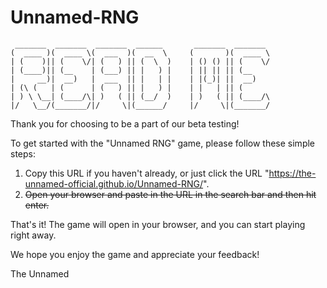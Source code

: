 # Unnamed-RNG


```text
 _______  _______  _______  ______       _______  _______ 
(  ____ )(  ____ \(  ___  )(  __  \     (       )(  ____ \
| (    )|| (    \/| (   ) || (  \  )    | () () || (    \/
| (____)|| (__    | (___) || |   ) |    | || || || (__    
|     __)|  __)   |  ___  || |   | |    | |(_)| ||  __)   
| (\ (   | (      | (   ) || |   ) |    | |   | || (      
| ) \ \__| (____/\| )   ( || (__/  )    | )   ( || (____/\
|/   \__/(_______/|/     \|(______/     |/     \|(_______/
```


Thank you for choosing to be a part of our beta testing!

To get started with the "Unnamed RNG" game, please follow these simple steps:

  1. Copy this URL if you haven't already, or just click the URL "https://the-unnamed-official.github.io/Unnamed-RNG/".
  2. ~~Open your browser and paste in the URL in the search bar and then hit enter.~~

That's it! The game will open in your browser, and you can start playing right away.

We hope you enjoy the game and appreciate your feedback!

The Unnamed
